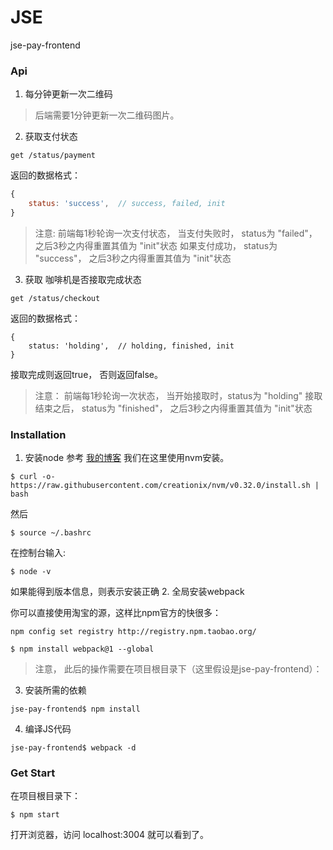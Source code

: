 # JSE
jse-pay-frontend

### Api
1. 每分钟更新一次二维码
> 后端需要1分钟更新一次二维码图片。

2. 获取支付状态
```
get /status/payment
```

返回的数据格式： 
```js
{
    status: 'success',  // success, failed, init
}
```

> 注意: 
> 前端每1秒轮询一次支付状态，
> 当支付失败时， status为 "failed"， 之后3秒之内得重置其值为 "init"状态
> 如果支付成功， status为 "success"， 之后3秒之内得重置其值为 "init"状态

3. 获取 咖啡机是否接取完成状态
```
get /status/checkout
```

返回的数据格式：
```
{
    status: 'holding',  // holding, finished, init
}
```

接取完成则返回true， 否则返回false。

> 注意：
> 前端每1秒轮询一次状态，
> 当开始接取时，status为 "holding"
> 接取结束之后， status为 "finished"， 之后3秒之内得重置其值为 "init"状态

### Installation

1. 安装node
参考 [我的博客](http://firstblood.me/#/article/58e48894ca2837af04fbcc86?_k=0kydqj)
我们在这里使用nvm安装。
```
$ curl -o- https://raw.githubusercontent.com/creationix/nvm/v0.32.0/install.sh | bash
```
然后
```
$ source ~/.bashrc
```
在控制台输入:
```
$ node -v
```
如果能得到版本信息，则表示安装正确
2. 全局安装webpack

你可以直接使用淘宝的源，这样比npm官方的快很多：
```
npm config set registry http://registry.npm.taobao.org/
```

```
$ npm install webpack@1 --global
```

> 注意， 此后的操作需要在项目根目录下（这里假设是jse-pay-frontend）：
3. 安装所需的依赖
```
jse-pay-frontend$ npm install 
```

4. 编译JS代码
```
jse-pay-frontend$ webpack -d
```

### Get Start
在项目根目录下：
```
$ npm start
```

打开浏览器，访问 localhost:3004 就可以看到了。